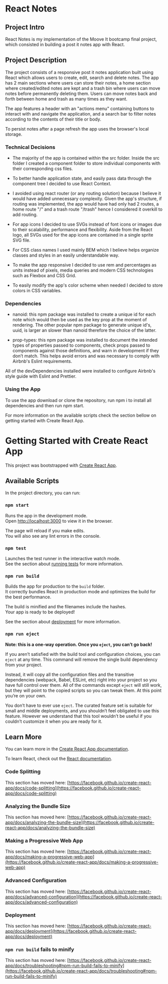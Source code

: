# React Notes

## Project Intro

React Notes is my implementation of the Moove It bootcamp final project, which consisted in building a post it notes app with React.

## Project Description

The project consists of a responsive post it notes application built using React which allows users to create, edit, search and delete notes. The app has 2 main sections where users can store their notes, a home section where created/edited notes are kept and a trash bin where users can move notes before permanently deleting them. Users can move notes back and forth between home and trash as many times as they want.

The app features a header with an "actions menu" containing buttons to interact with and navigate the application, and a search bar to filter notes according to the contents of their title or body.

To persist notes after a page refresh the app uses the browser's local storage.

### Technical Decisions

- The majority of the app is contained within the src folder. Inside the src folder I created a component folder to store individual components with their corresponding css files.

- To better handle application state, and easily pass data through the component tree I decided to use React Context.

- I avoided using react router (or any routing solution) because I believe it would have added unnecessary complexity. Given the app's structure, if routing was implemented, the app would have had only had 2 routes, a home route "/" and a trash route "/trash" hence I considered it overkill to add routing.

- For app icons I decided to use SVGs instead of font icons or images due to their scalability, performance and flexibility. Aside from the React logo, all SVGs used for the app icons are contained in a single sprite SVG file.

- For CSS class names I used mainly BEM which I believe helps organize classes and styles in an easily understandable way.

- To make the app responsive I decided to use rem and percentages as units instead of pixels, media queries and modern CSS technologies such as Flexbox and CSS Grid.

- To easily modify the app's color scheme when needed I decided to store colors in CSS variables.

### Dependencies

- nanoid: this npm package was installed to create a unique id for each note which would then be used as the key prop at the moment of rendering. The other popular npm package to generate unique id's, uuid, is larger an slower than nanoid therefore the choice of the latter.

- prop-types: this npm package was installed to document the intended types of properties passed to components, check props passed to components against those definitions, and warn in development if they don’t match. This helps avoid errors and was necessary to comply with Airbnb's Eslint requirements.

All of the devDependencies installed were installed to configure Airbnb's style guide with Eslint and Prettier.

### Using the App

To use the app download or clone the repository, run npm i to install all dependencies and then run npm start.

For more information on the available scripts check the section bellow on getting started with Create React App.

# Getting Started with Create React App

This project was bootstrapped with [Create React App](https://github.com/facebook/create-react-app).

## Available Scripts

In the project directory, you can run:

### `npm start`

Runs the app in the development mode.\
Open [http://localhost:3000](http://localhost:3000) to view it in the browser.

The page will reload if you make edits.\
You will also see any lint errors in the console.

### `npm test`

Launches the test runner in the interactive watch mode.\
See the section about [running tests](https://facebook.github.io/create-react-app/docs/running-tests) for more information.

### `npm run build`

Builds the app for production to the `build` folder.\
It correctly bundles React in production mode and optimizes the build for the best performance.

The build is minified and the filenames include the hashes.\
Your app is ready to be deployed!

See the section about [deployment](https://facebook.github.io/create-react-app/docs/deployment) for more information.

### `npm run eject`

**Note: this is a one-way operation. Once you `eject`, you can’t go back!**

If you aren’t satisfied with the build tool and configuration choices, you can `eject` at any time. This command will remove the single build dependency from your project.

Instead, it will copy all the configuration files and the transitive dependencies (webpack, Babel, ESLint, etc) right into your project so you have full control over them. All of the commands except `eject` will still work, but they will point to the copied scripts so you can tweak them. At this point you’re on your own.

You don’t have to ever use `eject`. The curated feature set is suitable for small and middle deployments, and you shouldn’t feel obligated to use this feature. However we understand that this tool wouldn’t be useful if you couldn’t customize it when you are ready for it.

## Learn More

You can learn more in the [Create React App documentation](https://facebook.github.io/create-react-app/docs/getting-started).

To learn React, check out the [React documentation](https://reactjs.org/).

### Code Splitting

This section has moved here: [https://facebook.github.io/create-react-app/docs/code-splitting](https://facebook.github.io/create-react-app/docs/code-splitting)

### Analyzing the Bundle Size

This section has moved here: [https://facebook.github.io/create-react-app/docs/analyzing-the-bundle-size](https://facebook.github.io/create-react-app/docs/analyzing-the-bundle-size)

### Making a Progressive Web App

This section has moved here: [https://facebook.github.io/create-react-app/docs/making-a-progressive-web-app](https://facebook.github.io/create-react-app/docs/making-a-progressive-web-app)

### Advanced Configuration

This section has moved here: [https://facebook.github.io/create-react-app/docs/advanced-configuration](https://facebook.github.io/create-react-app/docs/advanced-configuration)

### Deployment

This section has moved here: [https://facebook.github.io/create-react-app/docs/deployment](https://facebook.github.io/create-react-app/docs/deployment)

### `npm run build` fails to minify

This section has moved here: [https://facebook.github.io/create-react-app/docs/troubleshooting#npm-run-build-fails-to-minify](https://facebook.github.io/create-react-app/docs/troubleshooting#npm-run-build-fails-to-minify)

